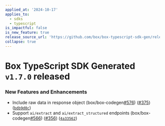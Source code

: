 ```yaml
---
applied_at: '2024-10-17'
applies_to:
  - sdks
  - typescript
is_impactful: false
is_new_feature: true
release_source_url: 'https://github.com/box/box-typescript-sdk-gen/releases/tag/v1.7.0'
collapse: true
---
```


# Box TypeScript SDK Generated `v1.7.0` released

### New Features and Enhancements

* Include raw data in response object (box/box-codegen[#576][1]) ([#375][2]) ([`bdb9d0c`][3])
* Support `ai/extract` and `ai/extract_structured` endpoints (box/box-codegen[#566][4]) ([#356][5]) ([`4a33562`][6])

[1]: https://github.com/box/box-typescript-sdk-gen/issues/576

[2]: https://github.com/box/box-typescript-sdk-gen/issues/375

[3]: https://github.com/box/box-typescript-sdk-gen/commit/bdb9d0caab1a54ca56aef5de4260215d1d3fbd35

[4]: https://github.com/box/box-typescript-sdk-gen/issues/566

[5]: https://github.com/box/box-typescript-sdk-gen/issues/356

[6]: https://github.com/box/box-typescript-sdk-gen/commit/4a335621c7eaa413162a5daa65d63d8353ba37f5
